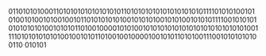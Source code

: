 0110101010001101010101010101010110101010101010101010101111010101001010100101001010010010110101010101001010101001010100101010111100101010101010101010010101011010010000101010010101010101010101010101010101001111010101010101001001010110100100100001001010110101001110010101010100110
010101